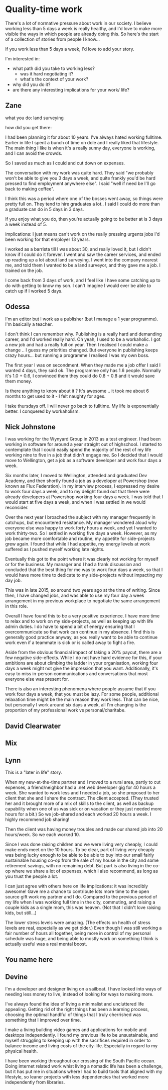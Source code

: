 # Quality-time work

There's a lot of normative pressure about work in our society.
I believe working less than 5 days a week is really healthy, and I'd love to make more visible the ways in which people are already doing this.
So here's the start of a collection of stories from people I know...

If you work less than 5 days a week, I'd love to add your story.

I'm interested in: 
- what path did you take to working less?
  - was it hard negotiating it?
  - what's the context of your work?
- why did you do it?
- are there any interesting implications for your work/ life? 

## Zane

what you do: land surveying

how did you get there:

I had been planning it for about 10 years.
I've always hated working fulltime. Earlier in life I spent a bunch of time on dole and I really liked that lifestyle.
The main thing I like is when it's a really sunny day, everyone is working, and I can avoid the crowds.

So I saved as much as I could and cut down on expenses.

The conversation with my work was quite hard. They said "we probably won't be able to give you 3 days a week, and quite frankly you'd be hard pressed to find employment anywhere else".
I said "well if need be I'll go back to making coffee".

I think this was a period where one of the bosses went away, so things were pretty full on.
They tend to hire graduates a lot.. I said I could do more than a graduate can do in 5 days in 3 days.

If you enjoy what you do, then you're actually going to be better at is 3 days a week instead of 5.

implications: I just means can't work on the really pressing urgents jobs
I'd been working for that employer 13 years.

I worked as a barrista till I was about 30, and really loved it, but I didn't know if I could do it forever. I went and saw the career services, and ended up reading up a lot about land surveying. I went into the company nearest me, and told them I wanted to be a land surveyor, and they gave me a job. I trained on the job.

I come back from 3 days of work, and I feel like I have some catching up to do with getting to know my son. I can't imagine I would ever be able to catch up if I worked 5 days.


## Odessa

I'm an editor but I work as a publisher (but I manage a 1 year programme). I'm basically a teacher.

I don't think I can remember why. Publishing is a really hard and demanding career, and I'd worked really hard. Oh yeah, I used to be a workaholic.
I got a new job and had a really full on year.
Then I realised I could make a change .. I guess my priorities changed.
But everyone in publishing keeps crazy hours... but running a programme I realised I was my own boss.

The first year I was on secondment. When they made me a job offer I said I wanted 4 days, they said ok.
The programme only has 1.6 people. Normally it's 1.0 + 0.6, I convinced them they could do 0.8 + 0.8 and it would save them money.

Is there anything to know about it ? 
It's awesome .. it took me about 6 months to get used to it - I felt naughty for ages.

I take thursdays off. I will never go back to fulltime. My life is exponentially better.
I conquered by workaholism.


## Nick Johnstone

I was working for the Wynyard Group in 2013 as a test engineer. I had been working in software for around a year straight out of highschool. I started to contemplate that I could easily spend the majority of the rest of my life working nine to five in a job that didn't engage me. So I decided that I would move to Wellington, get a job as a software developer and work four days a week.

Six months later, I moved to Wellington, attended and graduated Dev Academy, and then shortly found a job as a developer at Powershop (now known as Flux Federation). In my interview process, I expressed my desire to work four days a week, and to my delight found out that there were already developers at Powershop working four days a week. I was told that I would start at five days a week, and when I was settled in we would reconsider.

Over the next year I broached the subject with my manager frequently in catchups, but encountered resistance. My manager wondered aloud why everyone else was happy to work forty hours a week, and yet I wanted to work thirty-two. So I settled in working five days a week. However, as my job became more comfortable and routine, my appetite for side-projects grew again. I found that while I had appetite, my energy levels at work suffered as I pushed myself working late nights.

Eventually this got to the point where it was clearly not working for myself or for the business. My manager and I had a frank discussion and concluded that the best thing for me was to work four days a week, so that I would have more time to dedicate to my side-projects without impacting my day job.

This was in late 2015, so around two years ago at the time of writing. Since then, I have changed jobs, and was able to use my four day a week arrangement in my previous workplace to negotiate the same arrangement in this role.

Overall I have found this to be a very positive experience. I have more time to relax and to work on my side-projects, as well as keeping up with life admin duties. I do have to spend a bit of energy ensuring that I overcommunicate so that work can continue in my absence. I find this is generally good practice anyway, as you really want to be able to continue work even if a teammate is sick or is called away to fight a fire.

Aside from the obvious financial impact of taking a 20% paycut, there are a few negative side-effects. While I do not have hard evidence for this, if your ambitions are about climbing the ladder in your organisation, working four days a week might not give the impression that you want. Additionally, it's easy to miss in-person communications and conversations that most everyone else was present for.

There is also an interesting phenomena where people assume that if you work four days a week, that you must be lazy. For some people, additional relaxation time might be the main reason they work less. That can be nice, but personally I work around six days a week, all I'm changing is the proportion of my professional work vs personal/charitabe.

## David Clearwater

## Mix

## Lynn

This is a "later in life" story.

When my new-at-the-time partner and I moved to a rural area, partly to cut expenses, a friend/neighbor had a .net web developer gig for 40 hours a week.  She wanted to work less and I needed a job, so she proposed to her client that she and I share the contract.  The client accepted. (They trusted her and it brought more of a mix of skills to the client, as well as backup capability when one of us was sick or on vacation or they just needed more hours for a bit.)  So we job-shared and each worked 20 hours a week.  I highly recommend job sharing!

Then the client was having money troubles and made our shared job into 20 hours/week.  So we each worked 10.  

Since I was done raising children and we were living very cheaply, I could make ends meet on the 10 hours. To be clear, part of living very cheaply was being lucky enough to be able to be able to buy into our small fairly sustainable housing co-op from the sale of my house in the city and some retirement savings, with no remaining debt.  But part is also living in the co-op where we share a lot of expenses, which I also recommend, as long as you trust the people a lot.

I can just agree with others here on life implications: it was incredibly awesome!  Gave me a chance to contribute lots more time to the open source gift work my partner and I do.  Compared to the previous period of my life when I was working full time in the city, commuting, and raising a couple kids as a single mom, this was heaven. (Not that I didn't love raising kids, but still...)

The lower stress levels were amazing.  (The effects on health of stress levels are real, especially as we get older.)  Even though I was still working a fair number of hours all together, being more in control of my personal schedule was huge, and being able to mostly work on something I think is actually useful was a real mental boost.

## You name here

## Devine

I'm a developer and designer living on a sailboat. I have looked into ways of needing less money to live, instead of looking for ways to making more.

I've always found the idea of living a minimalist and uncluttered life appealing. Getting rid of the right things has been a learning process, choosing the optimal handlful of things that I truly cherrished was something that I improved over time.

I make a living building video games and applications for mobile and desktops independently. I found my previous life to be unsustainable, and myself struggling to keeping up with the sacrifices required in order to balance income and living costs of the city-life. Especially in regard to my physical health.

I have been working throughout our crossing of the South Pacific ocean. Doing internet related work whist living a nomadic life has been a challenge, but it has put me in situations where I had to build tools that aligned with my lifestyle, so leaner projects with less dependencies that worked more independently from libraries.
